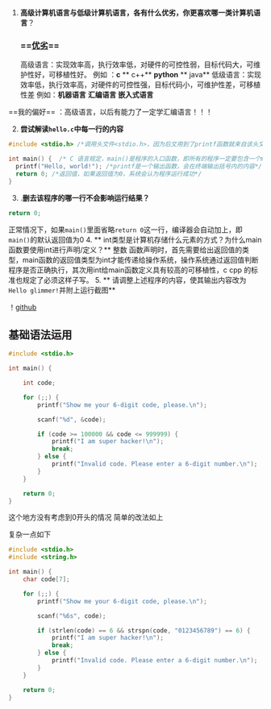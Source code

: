 
1. **高级计算机语言与低级计算机语言，各有什么优劣，你更喜欢哪一类计算机语言**？
    ### ==[优劣](https://blog.csdn.net/guoxiaoqian8028/article/details/910315 )==
   高级语言：实现效率高，执行效率低，对硬件的可控性弱，目标代码大，可维护性好，可移植性好。
   例如 ：**c** ** c++**  **python** ** java**
   低级语言：实现效率低，执行效率高，对硬件的可控性强，目标代码小，可维护性差，可移植性差
   例如：**机器语言** **汇编语言** **嵌入式语言**

==我的偏好== ：高级语言，以后有能力了一定学汇编语言！！！

2. **尝试解读`hello.c`中每一行的内容**
  ``` c
  #include <stdio.h> /*调用头文件<stdio.h>，因为后文用到了printf函数就来自该头文件*/

int main() {  /* C 语言规定，main()是程序的入口函数，即所有的程序一定要包含一个main()函数。程序总是从这个函数开始执行，如果没有该函数，程序就无法启动。其他函数都是通过它引入程序的, int是main函数的返回值类型*/
    printf("Hello, world!"); /*printf是一个输出函数，会在终端输出括号内的内容*/
    return 0; /*返回值，如果返回值为0，系统会认为程序运行成功*/
}
```
3. .**删去该程序的哪一行不会影响运行结果？**
```c
return 0;
```
正常情况下，如果`main()`里面省略`return 0`这一行，编译器会自动加上，即`main()`的默认返回值为0
4. ** int类型是计算机存储什么元素的方式？为什么main函数要使用int进行声明/定义？**
  整数
  函数声明时，首先需要给出返回值的类型，main函数的返回值类型为int才能传递给操作系统，操作系统通过返回值判断程序是否正确执行，其次用int给main函数定义具有较高的可移植性，c cpp 的标准也规定了必须这样子写。
  5. ** 请调整上述程序的内容，使其输出内容改为`Hello glimmer!`并附上运行截图**

！[github](https://raw.github.com/charlessincere/Glimmer-CS-easy-01/main/237360a789936d24d7cc9f63b45154c.png)

## 基础语法运用

```c
#include <stdio.h>

int main() {

    int code;

    for (;;) {
        printf("Show me your 6-digit code, please.\n");

        scanf("%d", &code);

        if (code >= 100000 && code <= 999999) {
            printf("I am super hacker!\n");
            break;
        } else {
            printf("Invalid code. Please enter a 6-digit number.\n");
        }
    }

    return 0;
}
```

这个地方没有考虑到0开头的情况
简单的改法如上

复杂一点如下
```c
#include <stdio.h>
#include <string.h>

int main() {
    char code[7]; 

    for (;;) {
        printf("Show me your 6-digit code, please.\n");

        scanf("%6s", code); 

        if (strlen(code) == 6 && strspn(code, "0123456789") == 6) {
            printf("I am super hacker!\n");
            break;
        } else {
            printf("Invalid code. Please enter a 6-digit number.\n");
        }
    }

    return 0;
}

```
